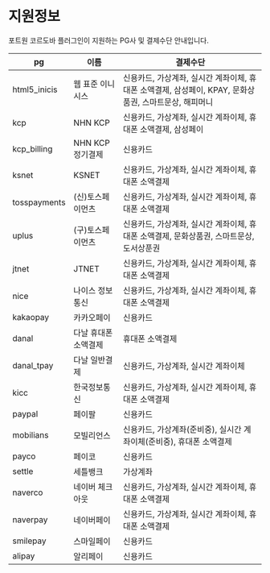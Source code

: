 # 지원정보

포트원 코르도바 플러그인이 지원하는 PG사 및 결제수단 안내입니다.

| pg           | 이름                 |  결제수단                                                                          |  
| ------------ | ------------------- | -------------------------------------------------------------------------------- | 
| html5_inicis | 웹 표준 이니시스        | 신용카드, 가상계좌, 실시간 계좌이체, 휴대폰 소액결제, 삼성페이, KPAY, 문화상품권, 스마트문상, 해피머니 |
| kcp          | NHN KCP             | 신용카드, 가상계좌, 실시간 계좌이체, 휴대폰 소액결제, 삼성페이                                 |
| kcp_billing  | NHN KCP 정기결제      | 신용카드                                                                           |
| ksnet        | KSNET               | 신용카드, 가상계좌, 실시간 계좌이체, 휴대폰 소액결제                                         |
| tosspayments | (신)토스페이먼츠        | 신용카드, 가상계좌, 실시간 계좌이체, 휴대폰 소액결제                                         |
| uplus        | (구)토스페이먼츠        | 신용카드, 가상계좌, 실시간 계좌이체, 휴대폰 소액결제, 문화상품권, 스마트문상, 도서상푼권              |
| jtnet        | JTNET               | 신용카드, 가상계좌, 실시간 계좌이체, 휴대폰 소액결제                                          |
| nice         | 나이스 정보통신         | 신용카드, 가상계좌, 실시간 계좌이체, 휴대폰 소액결제                                          |
| kakaopay     | 카카오페이             | 신용카드                                                                            |
| danal        | 다날 휴대폰 소액결제     | 휴대폰 소액결제                                                                      |
| danal_tpay   | 다날 일반결제          | 신용카드, 가상계좌, 실시간 계좌이체                                                       |
| kicc         | 한국정보통신           | 신용카드, 가상계좌, 실시간 계좌이체, 휴대폰 소액결제                                          |
| paypal       | 페이팔               | 신용카드                                                                            |
| mobilians    | 모빌리언스            | 신용카드, 가상계좌(준비중), 실시간 계좌이체(준비중), 휴대폰 소액결제                              |
| payco        | 페이코               | 신용카드                                                                            |
| settle       | 세틀뱅크             | 가상계좌                                                                             |
| naverco      | 네이버 체크아웃        | 신용카드, 가상계좌, 실시간 계좌이체, 휴대폰 소액결제                                           |
| naverpay     | 네이버페이            | 신용카드, 가상계좌, 실시간 계좌이체, 휴대폰 소액결제                                           |
| smilepay     | 스마일페이            | 신용카드                                                                             |
| alipay       | 알리페이             | 신용카드                                                                             |
